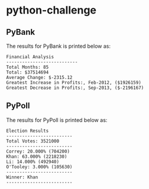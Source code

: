 # python-challenge

## PyBank

The results for PyBank is printed below as:
```
Financial Analysis
---------------------------
Total Months: 85
Total: $37514694
Average Change: $-2315.12
Greatest Increase in Profits:, Feb-2012, ($1926159)
Greatest Decrease in Profits:, Sep-2013, ($-2196167)
```
## PyPoll

The results for PyPoll is printed below as: 
```
Election Results
-------------------------
Total Votes: 3521000
-------------------------
Correy: 20.000% (704200)
Khan: 63.000% (2218230)
Li: 14.000% (492940)
O'Tooley: 3.000% (105630)
-------------------------
Winner: Khan
-------------------------
```
